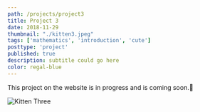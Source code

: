 ```yaml
---
path: /projects/project3
title: Project 3
date: 2018-11-29
thumbnail: "./kitten3.jpeg"
tags: ['mathematics', 'introduction', 'cute']
posttype: 'project'
published: true
description: subtitle could go here
color: regal-blue
---
```


This project on the website is in progress and is coming soon.<span aria-label="image">🤭</span>

![Kitten Three](/kitten3.jpeg)